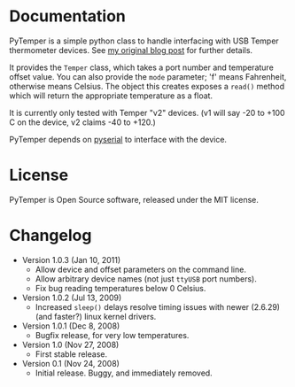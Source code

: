 # Documentation

PyTemper is a simple python class to handle interfacing with USB Temper thermometer devices.  See [my original blog post](http://programming.arantius.com/pytemper-read-usb-temper-in-python) for further details.

It provides the `Temper` class, which takes a port number and temperature offset value.
You can also provide the `mode` parameter; 'f' means Fahrenheit, otherwise means Celsius.
The object this creates exposes a `read()` method which will return the appropriate temperature as a float.

It is currently only tested with Temper "v2" devices.  (v1 will say -20 to +100 C on the device, v2 claims -40 to +120.)

PyTemper depends on [pyserial](http://pyserial.sourceforge.net/) to interface with the device.

# License

PyTemper is Open Source software, released under the MIT license.

# Changelog

 * Version 1.0.3 (Jan 10, 2011)
   * Allow device and offset parameters on the command line.
   * Allow arbitrary device names (not just `ttyUSB` port numbers).
   * Fix bug reading temperatures below 0 Celsius.
 * Version 1.0.2 (Jul 13, 2009)
   * Increased `sleep()` delays resolve timing issues with newer (2.6.29) (and faster?) linux kernel drivers.
 * Version 1.0.1 (Dec 8, 2008)
   * Bugfix release, for very low temperatures.
 * Version 1.0 (Nov 27, 2008)
   * First stable release.
 * Version 0.1 (Nov 24, 2008)
   * Initial release.  Buggy, and immediately removed.
